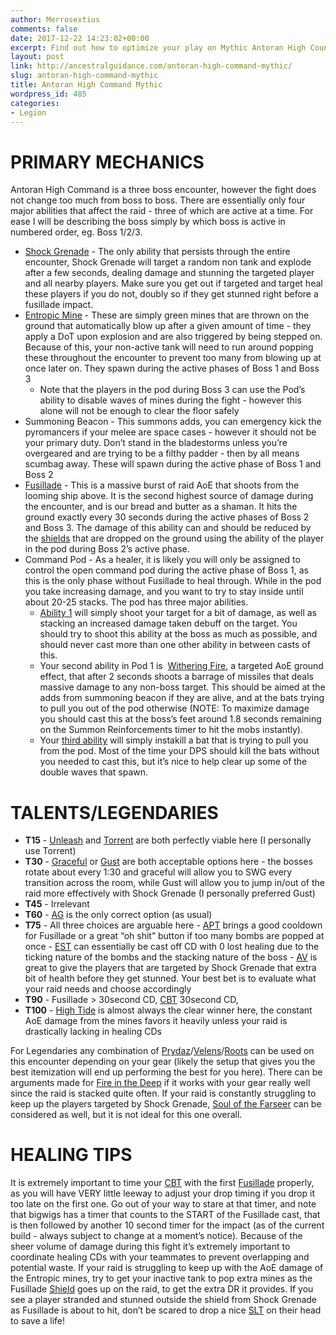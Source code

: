 ```yaml
---
author: Merrosextius
comments: false
date: 2017-12-22 14:23:02+00:00
excerpt: Find out how to optimize your play on Mythic Antoran High Council!
layout: post
link: http://ancestralguidance.com/antoran-high-command-mythic/
slug: antoran-high-command-mythic
title: Antoran High Command Mythic
wordpress_id: 485
categories:
- Legion
---
```



			

# PRIMARY MECHANICS

		
		

Antoran High Command is a three boss encounter, however the fight does not change too much from boss to boss. There are essentially only four major abilities that affect the raid - three of which are active at a time. For ease I will be describing the boss simply by which boss is active in numbered order, eg. Boss 1/2/3.

  * [Shock Grenade](http://www.wowhead.com/spell=244722/shock-grenade) - The only ability that persists through the entire encounter, Shock Grenade will target a random non tank and explode after a few seconds, dealing damage and stunning the targeted player and all nearby players. Make sure you get out if targeted and target heal these players if you do not, doubly so if they get stunned right before a fusillade impact.
  * [Entropic Mine](http://www.wowhead.com/spell=245161/entropic-mine) - These are simply green mines that are thrown on the ground that automatically blow up after a given amount of time - they apply a DoT upon explosion and are also triggered by being stepped on. Because of this, your non-active tank will need to run around popping these throughout the encounter to prevent too many from blowing up at once later on. They spawn during the active phases of Boss 1 and Boss 3
    * Note that the players in the pod during Boss 3 can use the Pod’s ability to disable waves of mines during the fight - however this alone will not be enough to clear the floor safely
  * Summoning Beacon - This summons adds, you can emergency kick the pyromancers if your melee are space cases - however it should not be your primary duty. Don’t stand in the bladestorms unless you’re overgeared and are trying to be a filthy padder - then by all means scumbag away. These will spawn during the active phase of Boss 1 and Boss 2
  * [Fusillade](http://www.wowhead.com/spell=244627/fusillade) - This is a massive burst of raid AoE that shoots from the looming ship above. It is the second highest source of damage during the encounter, and is our bread and butter as a shaman. It hits the ground exactly every 30 seconds during the active phases of Boss 2 and Boss 3. The damage of this ability can and should be reduced by the [shields](http://www.wowhead.com/spell=244902/felshield-emitter) that are dropped on the ground using the ability of the player in the pod during Boss 2’s active phase.
  * Command Pod - As a healer, it is likely you will only be assigned to control the open command pod during the active phase of Boss 1, as this is the only phase without Fusillade to heal through. While in the pod you take increasing damage, and you want to try to stay inside until about 20-25 stacks. The pod has three major abilities.
    * [Ability 1](http://www.wowhead.com/spell=257974/chaos-pulse) will simply shoot your target for a bit of damage, as well as stacking an increased damage taken debuff on the target. You should try to shoot this ability at the boss as much as possible, and should never cast more than one other ability in between casts of this.
    * Your second ability in Pod 1 is  [Withering Fire](http://www.wowhead.com/spell=245103/withering-fire), a targeted AoE ground effect, that after 2 seconds shoots a barrage of missiles that deals massive damage to any non-boss target. This should be aimed at the adds from summoning beacon if they are alive, and at the bats trying to pull you out of the pod otherwise (NOTE: To maximize damage you should cast this at the boss’s feet around 1.8 seconds remaining on the Summon Reinforcements timer to hit the mobs instantly).
    * Your [third ability](http://www.wowhead.com/spell=254219/defensive-countermeasures) will simply instakill a bat that is trying to pull you from the pod. Most of the time your DPS should kill the bats without you needed to cast this, but it’s nice to help clear up some of the double waves that spawn.
		
			

# TALENTS/LEGENDARIES

		
		

  * **T15** - [Unleash](http://www.wowhead.com/spell=73685/) and [Torrent](http://www.wowhead.com/spell=200072/) are both perfectly viable here (I personally use Torrent)
  * **T30** - [Graceful](http://www.wowhead.com/spell=192088/graceful-spirit) or [Gust](http://www.wowhead.com/spell=192063/gust-of-wind) are both acceptable options here - the bosses rotate about every 1:30 and graceful will allow you to SWG every transition across the room, while Gust will allow you to jump in/out of the raid more effectively with Shock Grenade (I personally preferred Gust)
  * **T45** - Irrelevant
  * **T60** - [AG](http://www.wowhead.com/spell=108281/) is the only correct option (as usual)
  * **T75** - All three choices are arguable here - [APT](http://www.wowhead.com/spell=207399/ancestral-protection-totem) brings a good cooldown for Fusillade or a great “oh shit” button if too many bombs are popped at once - [EST](http://www.wowhead.com/spell=198838) can essentially be cast off CD with 0 lost healing due to the ticking nature of the bombs and the stacking nature of the boss - [AV](http://www.wowhead.com/spell=207401/ancestral-vigor) is great to give the players that are targeted by Shock Grenade that extra bit of health before they get stunned. Your best bet is to evaluate what your raid needs and choose accordingly
  * **T90** - Fusillade > 30second CD, [CBT](http://www.wowhead.com/spell=157153/) 30second CD,
  * **T100** - [High Tide](http://www.wowhead.com/spell=157154/) is almost always the clear winner here, the constant AoE damage from the mines favors it heavily unless your raid is drastically lacking in healing CDs

For Legendaries any combination of [Prydaz](http://www.wowhead.com/item=132444/prydaz-xavarics-magnum-opus)/[Velens](http://www.wowhead.com/item=144258/velens-future-sight)/[Roots](http://www.wowhead.com/item=132466/roots-of-shaladrassil) can be used on this encounter depending on your gear (likely the setup that gives you the best itemization will end up performing the best for you here). There can be arguments made for [Fire in the Deep](http://www.wowhead.com/item=151785/fire-in-the-deep) if it works with your gear really well since the raid is stacked quite often. If your raid is constantly struggling to keep up the players targeted by Shock Grenade, [Soul of the Farseer](http://www.wowhead.com/item=151647/soul-of-the-farseer) can be considered as well, but it is not ideal for this one overall.

		
			

# HEALING TIPS

		
		

It is extremely important to time your [CBT](http://www.wowhead.com/spell=157153/) with the first [Fusillade](http://www.wowhead.com/spell=244627/fusillade) properly, as you will have VERY little leeway to adjust your drop timing if you drop it too late on the first one. Go out of your way to stare at that timer, and note that bigwigs has a timer that counts to the START of the Fusillade cast, that is then followed by another 10 second timer for the impact (as of the current build - always subject to change at a moment’s notice). Because of the sheer volume of damage during this fight it’s extremely important to coordinate healing CDs with your teammates to prevent overlapping and potential waste. If your raid is struggling to keep up with the AoE damage of the Entropic mines, try to get your inactive tank to pop extra mines as the Fusillade [Shield](http://www.wowhead.com/spell=244910/felshield) goes up on the raid, to get the extra DR it provides. If you see a player stranded and stunned outside the shield from Shock Grenade as Fusillade is about to hit, don’t be scared to drop a nice [SLT](http://www.wowhead.com/spell=98008) on their head to save a life!
